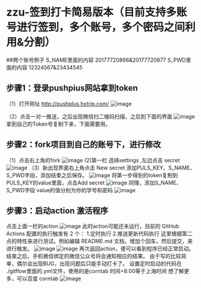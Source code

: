 # zzu-签到打卡简易版本（目前支持多账号进行签到，多个账号，多个密码之间利用&分割）
##两个账号例子 S_NAME里面的内容  20177720866&20177720877
             S_PWD里面的内容   12324567&23434545
## 步骤1：登录pushpius网站拿到token
（1）打开网址 http://pushplus.hxtrip.com/
![image](https://github.com/llllcccjjj/zzu-/blob/main/images/1.png)

（2）点击一对一推送，之后出现微信扫二维码扫描，之后到下面的界面
![image](https://github.com/llllcccjjj/zzu-/blob/main/images/2.png)
拿到自己的Token号复制下来，下面需要用。
## 步骤2：fork项目到自己的账号下，进行修改
（1）点击右上角的fork
![image](https://github.com/llllcccjjj/zzu-/blob/main/images/3.png)
(2)第一栏 选择settings ,左边点击 secret  
![image](https://github.com/llllcccjjj/zzu-/blob/main/images/4.png)
（3）新出现界面右上角点击 New secret 添加PULS_KEY、S_NAME、S_PWD字段，添加结束之后保存。
![image](https://github.com/llllcccjjj/zzu-/blob/main/images/5.png)
将第一步得到的token复制到 PULS_KEY的value里面，点击Add secret
![image](https://github.com/llllcccjjj/zzu-/blob/main/images/6.png)
同理，添加S_NAME、S_PWD字段 value的值分别为你的学号和密码
![image](https://github.com/llllcccjjj/zzu-/blob/main/images/7.png)
## 步骤3：启动action 激活程序
点击上面一栏的action
![image](https://github.com/llllcccjjj/zzu-/blob/main/images/8.png)
此时action可能还未运行，目前的 GitHub Actions 配置的执行触发有 2 个：
1.定时执行
2.推送更新代码执行
这里根据第二点的特性来进行测试。例如编辑 README.md 文档，增加个回车，然后提交，来进行触发。
![image](https://github.com/llllcccjjj/zzu-/blob/main/images/9.png)
![image](https://github.com/llllcccjjj/zzu-/blob/main/images/10.png)
再次返回action，便可以看到程序已经正常启动。结束之后，手机微信绑定的微信公众号将会通知相应的结果。
由于写的比较简单，偶尔会出现BUG，出现问题后只能手动打卡了。
设置定时启动的代码在 ./gitflow里面的.yml文件，使用的是corntab 时间+8:00等于上海时间
想了解更多，可以百度 corntab
![image](https://github.com/llllcccjjj/zzu-/blob/main/images/11.png)


                      
                       
                       
